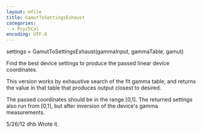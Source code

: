 ```yaml
---
layout: mfile
title: GamutToSettingsExhaust
categories:
  - PsychCal
encoding: UTF-8
---
```


settings = GamutToSettingsExhaust(gammaInput, gammaTable, gamut)

Find the best device settings to produce
the passed linear device coordinates.

This version works by exhaustive search of the fit gamma table,
and returns the value in that table that produces output closest
to desired.

The passed coordinates should be in the range [0,1].
The returned settings also run from [0,1], but after
inversion of the device's gamma measurements.

5/26/12  dhb  Wrote it.